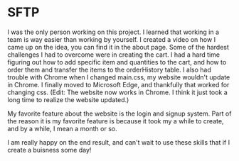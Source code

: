 # SFTP
 I was the only person working on this project. I learned that working in a team is way easier than working by yourself. 
 I created a video on how I came up on the idea, you can find it in the about page.
 Some of the hardest challenges I had to overcome were in creating the cart. I had a hard time figuring out how to add specific item and quantities to the cart, and how to order them and transfer the items to the orderHistory table. I also had trouble with Chrome when I changed main.css, my website wouldn't update in Chrome. I finally moved to Microsoft Edge, and thankfully that worked for changing css. 
 (Edit: The website now works in Chrome. I think it just took a long time to realize the website updated.)
 
My favorite feature about the website is the login and signup system. Part of the reason it is my favorite feature is because it took my a while to create, and by a while, I mean a month or so.

I am really happy on the end result, and can't wait to use these skills that if I create a buisness some day!
